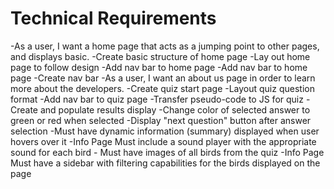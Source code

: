 # Technical Requirements #

  -As a user, I want a home page that acts as a jumping point to other pages, and displays basic.
  -Create basic structure of home page
  -Lay out home page to follow design
  -Add nav bar to home page
  -Add nav bar to home page
  -Create nav bar
  -As a user, I want an about us page in order to learn more about the developers.
  -Create quiz start page
  -Layout quiz question format
  -Add nav bar to quiz page
  -Transfer pseudo-code to JS for quiz
  -Create and populate results display
  -Change color of selected answer to green or red when selected
  -Display "next question" button after answer selection
  -Must have dynamic information (summary) displayed when user hovers over it
  -Info Page Must include a sound player with the appropriate sound for each bird   - Must have images of all birds from the quiz
  -Info Page Must have a sidebar with filtering capabilities for the birds displayed on the page
  
